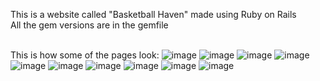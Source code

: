 This is a website called "Basketball Haven" made using Ruby on Rails <br>
All the gem versions are in the gemfile <br><br>

This is how some of the pages look:
![image](https://github.com/Robert-Dobrei/TakeOff/assets/73436750/4c30d3cf-eb77-4fe1-9eef-1d3a42b2ca40)
![image](https://github.com/Robert-Dobrei/TakeOff/assets/73436750/d1854758-62e5-43a4-aa77-9c4c09b45010)
![image](https://github.com/Robert-Dobrei/TakeOff/assets/73436750/1939908c-24e3-4519-b782-12560a355157)
![image](https://github.com/Robert-Dobrei/TakeOff/assets/73436750/a0d8ca88-ff27-4e65-825d-7f6bfcaf3248)
![image](https://github.com/Robert-Dobrei/TakeOff/assets/73436750/c6008128-ad8e-49c0-8197-b9788df24818)
![image](https://github.com/Robert-Dobrei/TakeOff/assets/73436750/ed48b67b-5373-4906-8441-5c026c8a7ee8)
![image](https://github.com/Robert-Dobrei/TakeOff/assets/73436750/fe5c9a0e-3211-4c78-a5d9-718d0a88a1f6)
![image](https://github.com/Robert-Dobrei/TakeOff/assets/73436750/df639cf4-4f1f-4221-88a3-6c93ebdd882e)
![image](https://github.com/Robert-Dobrei/TakeOff/assets/73436750/94c8c98e-3a12-4f01-9df8-919a896ee369)
![image](https://github.com/Robert-Dobrei/TakeOff/assets/73436750/68756a3b-f0af-4456-ad3e-c70af035aa98)
